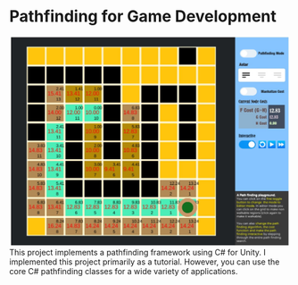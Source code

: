 # Pathfinding for Game Development
![Pathfinding in a Grid](https://github.com/shamim-akhtar/unity-pathfinding/blob/main/screenshot1_RectGridPathfinding.jpg)
This project implements a pathfinding framework using C# for Unity. I implemented this project primarily as a tutorial. However, you can use the core C# pathfinding classes for a wide variety of applications.
